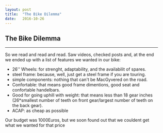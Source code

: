 ```yaml
---
layout: post
title:  "The Bike Dilemma"
date:   2016-10-26
---
```



The Bike Dilemma
----------------
----------------

So we read and read and read. Saw videos, checked posts and, at the end we ended up with a list of features we wanted in our bike:

* 26'' Wheels: for strenght, adaptability, and the availabilit of spares.
* steel frame: because, well, just get a steel frame if you are touring.
* simple components: nothing that can't be MacGyvered on the road.
* Confortable: that means good frame dimentions, good seat and confortable handelbars.
* Good for going uphill with weight: that means less than 18 gear inches (26*smallest number of teeth on front gear/largest number of teeth on the back gear).
* ACAP: as cheap as possible

Our budget was 1000Euros, but we soon found out that we couldent get what we wanted for that price
